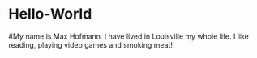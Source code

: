 # Hello-World

#My name is Max Hofmann. I have lived in Louisville my whole life. I like reading, playing video games and smoking meat!
